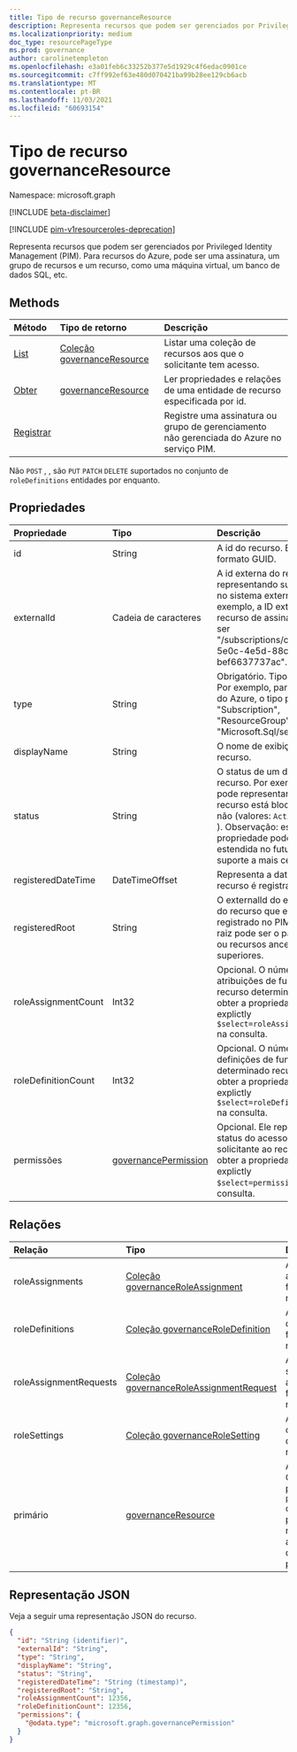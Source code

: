 ```yaml
---
title: Tipo de recurso governanceResource
description: Representa recursos que podem ser gerenciados por Privileged Identity Management (PIM). Para recursos do Azure, pode ser uma assinatura, um grupo de recursos e um recurso, como uma máquina virtual, um banco de dados SQL, etc.
ms.localizationpriority: medium
doc_type: resourcePageType
ms.prod: governance
author: carolinetempleton
ms.openlocfilehash: e3a01feb6c33252b377e5d1929c4f6edac0901ce
ms.sourcegitcommit: c7ff992ef63e480d070421ba99b28ee129cb6acb
ms.translationtype: MT
ms.contentlocale: pt-BR
ms.lasthandoff: 11/03/2021
ms.locfileid: "60693154"
---
```

# <a name="governanceresource-resource-type"></a>Tipo de recurso governanceResource

Namespace: microsoft.graph

[!INCLUDE [beta-disclaimer](../../includes/beta-disclaimer.md)]

[!INCLUDE [pim-v1resourceroles-deprecation](../../includes/pim-v1resourceroles-deprecation.md)]

Representa recursos que podem ser gerenciados por Privileged Identity Management (PIM). Para recursos do Azure, pode ser uma assinatura, um grupo de recursos e um recurso, como uma máquina virtual, um banco de dados SQL, etc.


## <a name="methods"></a>Methods

| Método          | Tipo de retorno |Descrição|
|:---------------|:--------|:----------|
|[List](../api/governanceresource-list.md) | [Coleção governanceResource](../resources/governanceresource.md)|Listar uma coleção de recursos aos que o solicitante tem acesso.|
|[Obter](../api/governanceresource-get.md) | [governanceResource](../resources/governanceresource.md) |Ler propriedades e relações de uma entidade de recurso especificada por id.|
|[Registrar](../api/governanceresource-register.md) | |Registre uma assinatura ou grupo de gerenciamento não gerenciada do Azure no serviço PIM. |

Não `POST` , , são `PUT` `PATCH` `DELETE` suportados no conjunto de `roleDefinitions` entidades por enquanto.

## <a name="properties"></a>Propriedades
| Propriedade          |Tipo         |Descrição|
|:------------------|:----------|:----------|
|id                 |String     |A id do recurso. Está no formato GUID.|
|externalId           |Cadeia de caracteres   |A id externa do recurso, representando sua id original no sistema externo. Por exemplo, a ID externa de um recurso de assinatura pode ser "/subscriptions/c14ae696-5e0c-4e5d-88cc-bef6637737ac". |
|type               |String     |Obrigatório. Tipo de recurso. Por exemplo, para recursos do Azure, o tipo pode ser "Subscription", "ResourceGroup", "Microsoft.Sql/server", etc.|
|displayName        |String     |O nome de exibição do recurso.|
|status             |String     |O status de um determinado recurso. Por exemplo, ele pode representar se o recurso está bloqueado ou não (valores: `Active` / `Locked` ). Observação: essa propriedade pode ser estendida no futuro para dar suporte a mais cenários.|
|registeredDateTime|DateTimeOffset      |Representa a data em que o recurso é registrado no PIM.|
|registeredRoot|String      |O externalId do escopo raiz do recurso que está registrado no PIM. O escopo raiz pode ser o pai, o vôrent ou recursos ancestrais superiores.|
|roleAssignmentCount|Int32      |Opcional. O número de atribuições de função para o recurso determinado. Para obter a propriedade, use explictly `$select=roleAssignmentCount` na consulta.|
|roleDefinitionCount|Int32      |Opcional. O número de definições de função para o determinado recurso. Para obter a propriedade, use explictly `$select=roleDefinitionCount` na consulta.|
|permissões|[governancePermission](../resources/governancepermission.md)      |Opcional. Ele representa o status do acesso do solicitante ao recurso. Para obter a propriedade, use explictly `$select=permissions` na consulta.|

## <a name="relationships"></a>Relações
| Relação   | Tipo                                         |Descrição|
|:---------------|:---------------------------------------------|:----------|
|roleAssignments |[Coleção governanceRoleAssignment](../resources/governanceroleassignment.md)|A coleção de atribuições de função para o recurso.|
|roleDefinitions |[Coleção governanceRoleDefinition](../resources/governanceroledefinition.md)|A coleção de definições de função para o recurso.|
|roleAssignmentRequests |[Coleção governanceRoleAssignmentRequest](../resources/governanceroleassignmentrequest.md)|A coleção de solicitações de atribuição de função para o recurso.|
|roleSettings |[Coleção governanceRoleSetting](../resources/governancerolesetting.md)|A coleção de configurações de função do recurso.|
|primário          |[governanceResource](../resources/governanceresource.md)           |Apenas leitura. O recurso pai. para `pimforazurerbac` cenário, ele pode representar a assinatura à que o recurso pertence.|

## <a name="json-representation"></a>Representação JSON

Veja a seguir uma representação JSON do recurso.

<!-- {
  "blockType": "resource",
  "keyProperty": "id",
  "optionalProperties": [

  ],
  "@odata.type": "microsoft.graph.governanceResource"
}-->
```json
{
  "id": "String (identifier)",
  "externalId": "String",
  "type": "String",
  "displayName": "String",
  "status": "String",
  "registeredDateTime": "String (timestamp)",
  "registeredRoot": "String",
  "roleAssignmentCount": 12356,
  "roleDefinitionCount": 12356,
  "permissions": {
    "@odata.type": "microsoft.graph.governancePermission"
  }
}

```
<!-- uuid: 8fcb5dbc-d5aa-4681-8e31-b001d5168d79
2015-10-25 14:57:30 UTC -->
<!--
{
  "type": "#page.annotation",
  "description": "governanceResource",
  "keywords": "",
  "section": "documentation",
  "tocPath": "",
  "suppressions": []
}
-->


